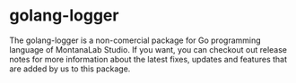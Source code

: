 # golang-logger
The golang-logger is a non-comercial package for Go programming language of MontanaLab Studio. If you want, you can checkout out release notes for more information about the latest fixes, updates and features that are added by us to this package.
